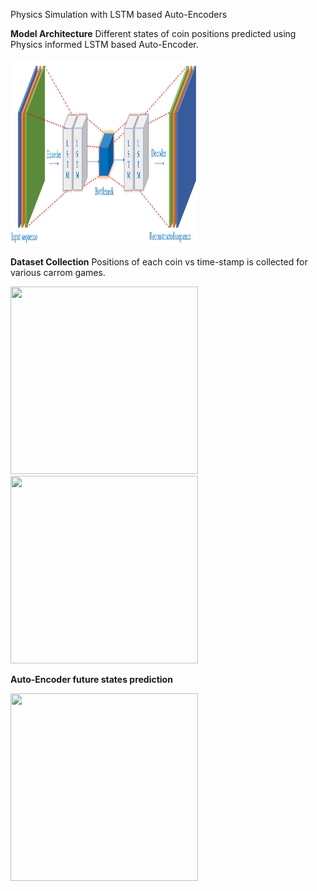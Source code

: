 Physics Simulation with LSTM based Auto-Encoders



**Model Architecture**
Different states of coin positions predicted using Physics informed LSTM based Auto-Encoder.

<img src="https://github.com/snehandot/Physics-Simulation-with-AutoEncoders/blob/406d3be6fb2959ad4e1d02feb7893335dc7655e7/docs/LSTM-Autoencoder-Architecture.ppm.png" width="300" height="300">

**Dataset Collection**
Positions of each coin vs time-stamp is collected for various carrom games.

<img src="https://github.com/snehandot/Physics-Simulation-with-AutoEncoders/blob/14361cd49b9f3e51fa007895c52e85e64d82f51b/docs/output1.gif" width="300" height="300"><img src="https://github.com/snehandot/Physics-Simulation-with-AutoEncoders/blob/14361cd49b9f3e51fa007895c52e85e64d82f51b/docs/output2.gif" width="300" height="300">

**Auto-Encoder future states prediction**

<img src="https://github.com/snehandot/Physics-Simulation-with-AutoEncoders/blob/14361cd49b9f3e51fa007895c52e85e64d82f51b/docs/output.gif" width="300" height="300">
